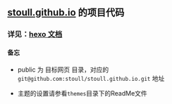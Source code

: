 ## [stoull.github.io](https://github.com/stoull/stoull.github.io) 的项目代码




### 详见：[hexo 文档](https://hexo.io/docs/)



#### 备忘
* public 为 目标网页 目录，对应的 `git@github.com:stoull/stoull.github.io.git` 地址

* 主题的设置请参看`themes`目录下的ReadMe文件